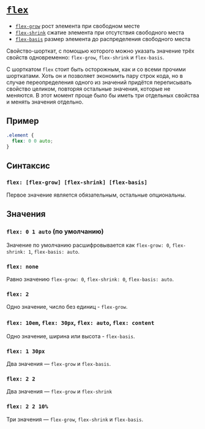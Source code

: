 # [`flex`](../index.md)

- [`flex-grow`](./flex-grow.md) рост элемента при свободном месте
- [`flex-shrink`](./flex-shrink.md) сжатие элемента при отсутствия свободного места
- [`flex-basis`](./flex-basis.md) размер элемента до распределения свободного места

Свойство-шорткат, с помощью которого можно указать значение трёх свойств одновременно: `flex-grow`, `flex-shrink` и `flex-basis`.

С шорткатом `flex` стоит быть осторожным, как и со всеми прочими шорткатами. Хоть он и позволяет экономить пару строк кода, но в случае переопределения одного из значений придётся переписывать свойство целиком, повторяя остальные значения, которые не меняются. В этот момент проще было бы иметь три отдельных свойства и менять значения отдельно.

## Пример

```css
.element {
  flex: 0 0 auto;
}
```

## Синтаксис

### `flex: [flex-grow] [flex-shrink] [flex-basis]`

Первое значение является обязательным, остальные опциональны.

## Значения

### `flex: 0 1 auto` (по умолчанию)

Значение по умолчанию расшифровывается как `flex-grow: 0`, `flex-shrink: 1`, `flex-basis: auto`.

### `flex: none`

Равно значению `flex-grow: 0`, `flex-shrink: 0`, `flex-basis: auto`.

### `flex: 2`

Одно значение, число без единиц - `flex-grow`.

### `flex: 10em`, `flex: 30px`, `flex: auto`, `flex: content`

Одно значение, ширина или высота - `flex-basis`.

### `flex: 1 30px`

Два значения — `flex-grow` и `flex-basis`.

### `flex: 2 2`

Два значения — `flex-grow` и `flex-shrink`

### `flex: 2 2 10%`

Три значения — `flex-grow`, `flex-shrink` и `flex-basis`.

